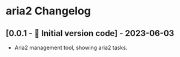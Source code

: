 # aria2 Changelog

## [0.0.1 - 🎉 Initial version code] - 2023-06-03

- Aria2 management tool, showing aria2 tasks. 